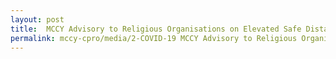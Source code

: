 ```yaml
---
layout: post
title:  MCCY Advisory to Religious Organisations on Elevated Safe Distancing Measures (as of 04 Apr 2020, 2200h)
permalink: mccy-cpro/media/2-COVID-19 MCCY Advisory to Religious Organisations on Elevated Safe Distancing Measures.pdf
---
```

